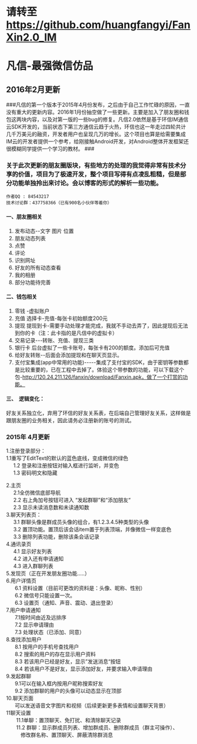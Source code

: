 # 请转至  https://github.com/huangfangyi/FanXin2.0_IM #
# 凡信-最强微信仿品 #
## 2016年2月更新 ##
###凡信的第一个版本于2015年4月份发布，之后由于自己工作忙碌的原因，一直没有重大的更新内容。2016年1月份抽空做了一些更新。主要是加入了朋友圈和钱包这两块内容，以及对第一版的一些bug的修复。凡信2.0依然是基于环信IM通信云SDK开发的，当前状态下第三方通信云趋于火热，环信也这一年走过四轮共计几千万美元的融资，开发者用户也呈现几万的增长。这个项目也算是给需要集成IM云的开发者提供一个参考，给刚接触Android开发，对Android整体开发框架还很模糊同学提供一个学习的教材。 ###
### 关于此次更新的朋友圈版块，有些地方的处理的我觉得非常有技术分享的价值，项目为了极速开发，整个项目写得有点凌乱粗糙，但是部分功能单独拎出来讨论。会以博客的形式的解析一些功能。 <br>
  
    作者QQ : 84543217
    技术讨论群：437758366（已有900名小伙伴等着你） 
#### **一、朋友圈相关** ####


1. 发布动态--文字 图片 位置
2. 朋友动态列表
3. 点赞
4. 评论
5. 识别网址
6. 好友的所有动态查看
7. 我的相册
8. 部分功能待完善 
#### **二、钱包相关** ####
1. 零钱 -虚拟账户
2. 充值 选择卡-充值-每张卡初始额度200元
3. 提现 提现到卡-需要手动处理才能完成，我就不手动去弄了，因此提现后无法到你的卡（注：此卡指的是凡信中的虚拟卡）
4. 交易记录---转账、充值、提现三类
5. 银行卡 后台虚拟了一些卡账号，每张卡有200的额度。添加后可充值
6. 给好友转账--后面会添加提现和在聊天页显示。     
7. 支付宝集成(app中常用的功能)-----集成了支付宝的SDK，由于密钥等参数都是比较重要的，已在工程中去掉了。体验这个带参数的功能，可以下载这个包-http://120.24.211.126/fanxin/download/Fanxin.apk，做了一个打赏的功能。 
#### **三、  逻辑变化：** ####
好友关系独立化，弃用了环信的好友关系表，在后端自己管理好友关系，这样做是跟朋友圈的业务相关，因此请务必注册新的账号的测试。<br>
### 2015年 4月更新 ###
1.注册登录部分：<br>
     1.1重写了EditText的默认的蓝色底线，变成微信的绿色<br>
     1.2 登录和注册按钮对输入框进行监听，并变色<br>
     1.3 密码明文和隐藏<br>

2.主页<br>
     2.1全仿微信底部导航<br>
     2.2 右上角加号按钮可进入 “发起群聊”和“添加朋友“<br>
     2.3 显示未读消息数和未读通知数<br>
3.聊天列表页：<br>
     3.1 群聊头像是群成员头像的组合，有1.2.3.4.5种类型的头像<br>
     3.2 置顶功能。置顶后该会话item置于列表顶端，并像微信一样变底色<br>
     3.3 删除列表功能，删除该条会话记录<br>
4.通讯录页<br>
     4.1 显示好友列表<br>
     4.2 进入还有申请通知<br>
     4.3 进入群聊列表<br>
5.发现页（正在开发朋友圈功能.....）<br>
6.用户详情页<br>
      6.1 资料设置（目前可更改的资料是：头像、昵称、性别）<br>
      6.2 微信号只能设置一次。<br>
      6.3 设置页（通知、声音、震动、退出登录）<br>
7.用户申请通知<br>
      7.1按时间由近及远排序<br>
      7.2 显示申请理由<br>
      7.3 处理状态（已添加、同意）<br>
8.查找添加用户<br>
      8.1 按用户的手机号查找用户<br>
      8.2 搜索的用户的存在显示用户资料<br>
      8.3 若该用户已经是好友，显示”发送消息“按钮<br>
      8.4 若该用户不是好友，显示添加好友，并要求输入申请理由<br>
9.发起群聊<br>
      9.1可以在输入框内按用户昵称搜索好友<br>
      9.2 添加群聊的用户的头像可以动态显示在顶部<br>
10.聊天页面<br>
      可以发送语音文字图片和视频（后续更新更多表情和设置聊天背景）<br>
11聊天设置<br>
       11.1单聊：置顶聊天、免打扰、和清除聊天记录<br>
       11.2 群聊：显示群成员列表、增加群成员、删除群成员（群主可操作）、
                  修改群名称、置顶聊天、屏蔽清除群消息<br>
